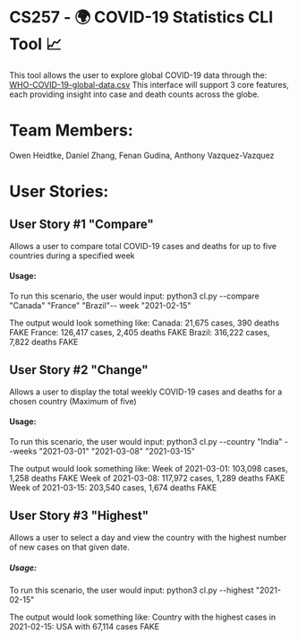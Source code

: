 # CS257 - 🌍 COVID-19 Statistics CLI Tool 📈
This tool allows the user to explore global COVID-19 data through the:
[WHO-COVID-19-global-data.csv](https://covid19.who.int/data)
This interface will support 3 core features, each providing insight
into case and death counts across the globe. 

# Team Members:
Owen Heidtke, Daniel Zhang, Fenan Gudina, Anthony Vazquez-Vazquez

# User Stories:

## User Story #1 "Compare"

Allows a user to compare total COVID-19 cases and deaths for up to five countries during a specified week 

#### Usage:
To run this scenario, the user would input:
python3 cl.py --compare "Canada" "France" "Brazil"-- week "2021-02-15"

The output would look something like:
Canada: 21,675 cases, 390 deaths FAKE
France: 126,417 cases, 2,405 deaths FAKE 
Brazil: 316,222 cases, 7,822 deaths FAKE

## User Story #2 "Change"

Allows a user to display the total weekly COVID-19 cases and deaths for a chosen country (Maximum of five)

#### Usage: 
To run this scenario, the user would input:
python3 cl.py --country "India" --weeks "2021-03-01" "2021-03-08" "2021-03-15"

The output would look something like:
Week of 2021-03-01: 103,098 cases, 1,258 deaths FAKE 
Week of 2021-03-08: 117,972 cases, 1,289 deaths FAKE 
Week of 2021-03-15: 203,540 cases, 1,674 deaths FAKE

## User Story #3 "Highest"

Allows a user to select a day and view the country with the highest number of new cases on that given date. 

##### Usage: 
To run this scenario, the user would input:
python3 cl.py --highest "2021-02-15"

The output would look something like:
Country with the highest cases in 2021-02-15: USA with 67,114 cases FAKE 
